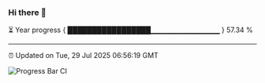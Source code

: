 ### Hi there 👋

⏳ Year progress { █████████████████▁▁▁▁▁▁▁▁▁▁▁▁▁ } 57.34 %

---

⏰ Updated on Tue, 29 Jul 2025 06:56:19 GMT

![Progress Bar CI](https://github.com/IshwaranRudhara/GIT-ACTION/workflows/Progress%20Bar%20CI/badge.svg)
